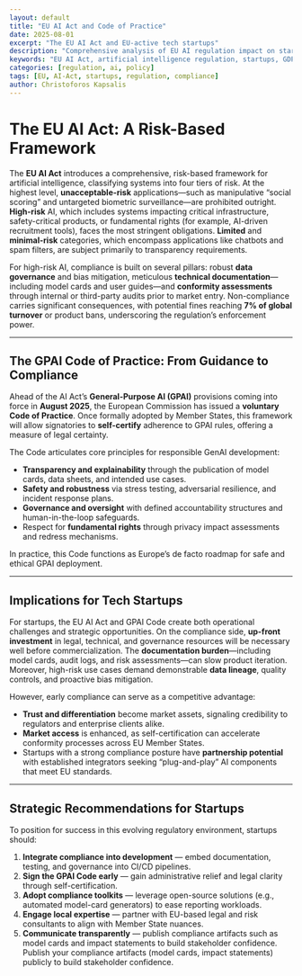 ```yaml
---
layout: default
title: "EU AI Act and Code of Practice"
date: 2025-08-01
excerpt: "The EU AI Act and EU-active tech startups"
description: "Comprehensive analysis of EU AI regulation impact on startups and tech companies, covering compliance requirements and strategic implications"
keywords: "EU AI Act, artificial intelligence regulation, startups, GDPR, tech policy, compliance, GPAI"
categories: [regulation, ai, policy]
tags: [EU, AI-Act, startups, regulation, compliance]
author: Christoforos Kapsalis
---
```


# The EU AI Act: A Risk-Based Framework

The **EU AI Act** introduces a comprehensive, risk-based framework for artificial intelligence, classifying systems into four tiers of risk. At the highest level, **unacceptable-risk** applications—such as manipulative “social scoring” and untargeted biometric surveillance—are prohibited outright. **High-risk** AI, which includes systems impacting critical infrastructure, safety-critical products, or fundamental rights (for example, AI-driven recruitment tools), faces the most stringent obligations. **Limited** and **minimal-risk** categories, which encompass applications like chatbots and spam filters, are subject primarily to transparency requirements.

For high-risk AI, compliance is built on several pillars: robust **data governance** and bias mitigation, meticulous **technical documentation**—including model cards and user guides—and **conformity assessments** through internal or third-party audits prior to market entry. Non-compliance carries significant consequences, with potential fines reaching **7% of global turnover** or product bans, underscoring the regulation’s enforcement power.

---

## The GPAI Code of Practice: From Guidance to Compliance

Ahead of the AI Act’s **General-Purpose AI (GPAI)** provisions coming into force in **August 2025**, the European Commission has issued a **voluntary Code of Practice**. Once formally adopted by Member States, this framework will allow signatories to **self-certify** adherence to GPAI rules, offering a measure of legal certainty.

The Code articulates core principles for responsible GenAI development:  
- **Transparency and explainability** through the publication of model cards, data sheets, and intended use cases.  
- **Safety and robustness** via stress testing, adversarial resilience, and incident response plans.  
- **Governance and oversight** with defined accountability structures and human-in-the-loop safeguards.  
- Respect for **fundamental rights** through privacy impact assessments and redress mechanisms.  

In practice, this Code functions as Europe’s de facto roadmap for safe and ethical GPAI deployment.

---

## Implications for Tech Startups

For startups, the EU AI Act and GPAI Code create both operational challenges and strategic opportunities. On the compliance side, **up-front investment** in legal, technical, and governance resources will be necessary well before commercialization. The **documentation burden**—including model cards, audit logs, and risk assessments—can slow product iteration. Moreover, high-risk use cases demand demonstrable **data lineage**, quality controls, and proactive bias mitigation.

However, early compliance can serve as a competitive advantage:  
- **Trust and differentiation** become market assets, signaling credibility to regulators and enterprise clients alike.  
- **Market access** is enhanced, as self-certification can accelerate conformity processes across EU Member States.  
- Startups with a strong compliance posture have **partnership potential** with established integrators seeking “plug-and-play” AI components that meet EU standards.

---

## Strategic Recommendations for Startups

To position for success in this evolving regulatory environment, startups should:  
1. **Integrate compliance into development** — embed documentation, testing, and governance into CI/CD pipelines.  
2. **Sign the GPAI Code early** — gain administrative relief and legal clarity through self-certification.  
3. **Adopt compliance toolkits** — leverage open-source solutions (e.g., automated model-card generators) to ease reporting workloads.  
4. **Engage local expertise** — partner with EU-based legal and risk consultants to align with Member State nuances.  
5. **Communicate transparently** — publish compliance artifacts such as model cards and impact statements to build stakeholder confidence.
   Publish your compliance artifacts (model cards, impact statements) publicly to build stakeholder confidence.

